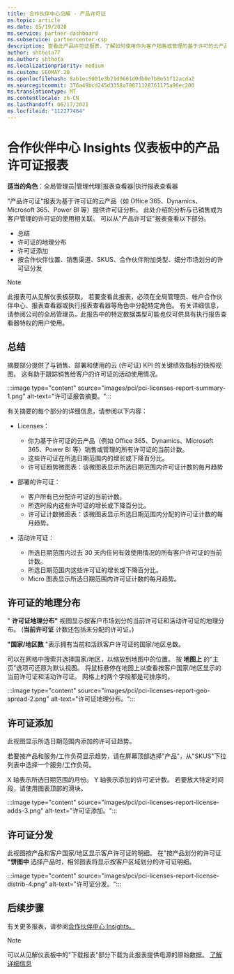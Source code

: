 ```yaml
---
title: 合作伙伴中心见解 - 产品许可证
ms.topic: article
ms.date: 05/19/2020
ms.service: partner-dashboard
ms.subservice: partnercenter-csp
description: 查看此产品许可证报表，了解如何使用你为客户销售或管理的基于许可的云产品进行改进。
author: shthota77
ms.author: shthota
ms.localizationpriority: medium
ms.custom: SEOMAY.20
ms.openlocfilehash: 8ab1ec5001e3b21d9661d0db0e7b8e51f12acda2
ms.sourcegitcommit: 376a49bcd245d3358a78871128761175a96ec200
ms.translationtype: MT
ms.contentlocale: zh-CN
ms.lasthandoff: 06/17/2021
ms.locfileid: "112277464"
---
```

# <a name="product-licenses-report-in-the-partner-center-insights-dashboard"></a>合作伙伴中心 Insights 仪表板中的产品许可证报表

**适当的角色**：全局管理员|管理代理|报表查看器|执行报表查看器

"产品许可证"报表为基于许可证的云产品（如 Office 365、Dynamics、Microsoft 365、Power BI 等）提供许可证分析。 此处介绍的分析与已销售或为客户管理的许可证的使用相关联。 可以从"产品许可证"报表查看以下部分。

- 总结
- 许可证的地理分布
- 许可证添加
- 按合作伙伴位置、销售渠道、SKUS、合作伙伴附加类型、细分市场划分的许可证分发

 > [!NOTE]
 > 此报表可从见解仪表板获取。 若要查看此报表，必须在全局管理员、帐户合作伙伴中心、报表查看器或执行报表查看器等角色中分配特定角色。 有关详细信息，请参阅公司的全局管理员。此报告中的特定数据类型可能也仅可供具有执行报告查看器特权的用户使用。

## <a name="summary"></a>总结

摘要部分提供了与销售、部署和使用的云 (许可证) KPI 的关键绩效指标的快照视图。 这有助于跟踪销售给客户的许可证的活动使用情况。

:::image type="content" source="images/pci/pci-licenses-report-summary-1.png" alt-text="许可证报告摘要。":::

有关摘要的每个部分的详细信息，请参阅以下内容：

- Licenses： 
  - 你为基于许可证的云产品（例如 Office 365、Dynamics、Microsoft 365、Power BI 等）销售或管理的所有许可证的当前计数。
  - 这些许可证在所选日期范围内的增长或下降百分比。
  - 许可证趋势微图表：该微图表显示所选日期范围内许可证计数的每月趋势

- 部署的许可证：
  - 客户所有已分配许可证的当前计数。
  - 所选时段内这些许可证的增长或下降百分比。
  - 许可证计数微图表：该微图表显示所选日期范围内分配的许可证计数的每月趋势。

- 活动许可证： 
  - 所选日期范围内过去 30 天内任何有效使用情况的所有客户许可证的当前计数。
  - 所选日期范围内这些许可证的增长或下降百分比。
  - Micro 图表显示所选日期范围内许可证计数的每月趋势。

## <a name="geographical-spread-of-licenses"></a>许可证的地理分布

" **许可证地理分布"** 视图显示按客户市场划分的当前许可证和活动许可证的地理分布。  (**当前许可证** 计数还包括未分配的许可证。) 

**"国家/地区数** "表示拥有当前和活跃客户许可证的国家/地区总数。

可以在网格中搜索并选择国家/地区，以缩放到地图中的位置。 按 **地图上** 的"主页"选项可还原为默认视图。 将鼠标悬停在地图上以查看按客户国家/地区显示的当前许可证和活动许可证。 网格上的两个字段都是可排序的。

:::image type="content" source="images/pci/pci-licenses-report-geo-spread-2.png" alt-text="许可证地理分布。":::

## <a name="license-adds"></a>许可证添加

此视图显示所选日期范围内添加的许可证趋势。 

若要按产品和服务/工作负荷显示趋势，请在屏幕顶部选择"产品"，从"SKUS"下拉列表中选择一个服务/工作负荷。

X 轴表示所选日期范围的月份。 Y 轴表示添加的许可证计数。 若要放大特定时间段，请使用图表顶部的滑块。

:::image type="content" source="images/pci/pci-licenses-report-license-adds-3.png" alt-text="许可证添加。":::

## <a name="license-distribution"></a>许可证分发

此视图按产品和客户国家/地区显示客户许可证的明细。 在"按产品划分的许可证 **"饼图中** 选择产品时，相邻图表将显示按客户区域划分的许可证明细。

:::image type="content" source="images/pci/pci-licenses-report-license-distrib-4.png" alt-text="许可证分发。":::

## <a name="next-steps"></a>后续步骤

有关更多报表，请参阅[合作伙伴中心 Insights。](partner-center-insights.md)

>[!NOTE] 
> 可以从见解仪表板中的"下载报表"部分下载为此报表提供电源的原始数据。 [了解详细信息](pci-download-reports.md)
